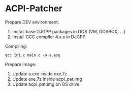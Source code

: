 # ACPI-Patcher

Prepare DEV environment:
1) Install base DJGPP packages in DOS (VM, DOSBOX, ...)
2) Install GCC compiler 4.x.x in DJGPP

Compiling:

    gcc ini.c main.c -o a.exe

Prepare Image:
1) Update a.exe inside exe.7z
2) Update exe.7z inside acpi_pat.img
3) Update acpi_pat.img on OS drive
